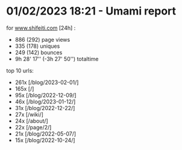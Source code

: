 # 01/02/2023 18:21 - Umami report
for www.shifeiti.com [24h] :

 - 886 (292) page views
 - 335 (178) uniques
 - 249 (142) bounces
 - 9h 28' 17'' (-3h 27' 50'') totaltime


top 10 urls:
 - 261x [/blog/2023-02-01/]
 - 165x [/]
 - 95x [/blog/2022-12-09/]
 - 46x [/blog/2023-01-12/]
 - 31x [/blog/2022-12-22/]
 - 27x [/wiki/]
 - 24x [/about/]
 - 22x [/page/2/]
 - 21x [/blog/2022-05-07/]
 - 15x [/blog/2022-10-24/]


